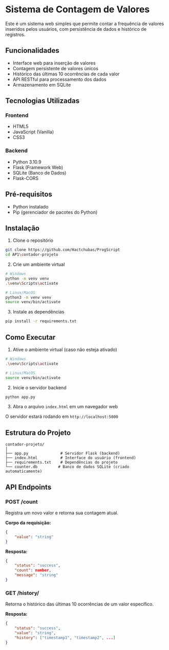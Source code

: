 # Sistema de Contagem de Valores

Este é um sistema web simples que permite contar a frequência de valores inseridos pelos usuários, com persistência de dados e histórico de registros.

## Funcionalidades

- Interface web para inserção de valores
- Contagem persistente de valores únicos
- Histórico das últimas 10 ocorrências de cada valor
- API RESTful para processamento dos dados
- Armazenamento em SQLite

## Tecnologias Utilizadas

### Frontend
- HTML5
- JavaScript (Vanilla)
- CSS3

### Backend
- Python 3.10.9
- Flask (Framework Web)
- SQLite (Banco de Dados)
- Flask-CORS

## Pré-requisitos

- Python instalado
- Pip (gerenciador de pacotes do Python)

## Instalação

1. Clone o repositório
```bash
git clone https://github.com/Hactchubas/ProgScript
cd AP1\contador-projeto
```

2. Crie um ambiente virtual
```bash
# Windows
python -m venv venv
.\venv\Scripts\activate

# Linux/MacOS
python3 -m venv venv
source venv/bin/activate
```

3. Instale as dependências
```bash
pip install -r requirements.txt
```

## Como Executar

1. Ative o ambiente virtual (caso não esteja ativado)
```bash
# Windows
.\venv\Scripts\activate

# Linux/MacOS
source venv/bin/activate
```

2. Inicie o servidor backend
```bash
python app.py
```

3. Abra o arquivo `index.html` em um navegador web

O servidor estará rodando em `http://localhost:5000`

## Estrutura do Projeto

```
contador-projeto/
│
├── app.py              # Servidor Flask (backend)
├── index.html          # Interface do usuário (frontend)
├── requirements.txt    # Dependências do projeto
└── counter.db         # Banco de dados SQLite (criado automaticamente)
```

## API Endpoints

### POST /count
Registra um novo valor e retorna sua contagem atual.

**Corpo da requisição:**
```json
{
    "value": "string"
}
```

**Resposta:**
```json
{
    "status": "success",
    "count": number,
    "message": "string"
}
```

### GET /history/<value>
Retorna o histórico das últimas 10 ocorrências de um valor específico.

**Resposta:**
```json
{
    "status": "success",
    "value": "string",
    "history": ["timestamp1", "timestamp2", ...]
}
```

